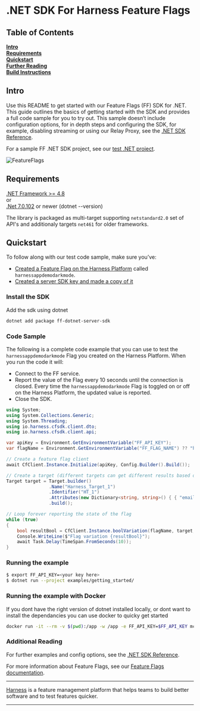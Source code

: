 .NET SDK For Harness Feature Flags
========================

## Table of Contents
**[Intro](#Intro)**<br>
**[Requirements](#Requirements)**<br>
**[Quickstart](#Quickstart)**<br>
**[Further Reading](docs/further_reading.md)**<br>
**[Build Instructions](docs/build.md)**<br>


## Intro
Use this README to get started with our Feature Flags (FF) SDK for .NET. This guide outlines the basics of getting started with the SDK and provides a full code sample for you to try out.
This sample doesn’t include configuration options, for in depth steps and configuring the SDK, for example, disabling streaming or using our Relay Proxy, see the  [.NET SDK Reference](https://ngdocs.harness.io/article/c86rasy39v-net-sdk-reference).

For a sample FF .NET SDK project, see our [test .NET project](examples/getting_started/).

![FeatureFlags](https://github.com/harness/ff-python-server-sdk/raw/main/docs/images/ff-gui.png)

## Requirements
[.NET Framework >= 4.8](https://dotnet.microsoft.com/en-us/download/dotnet-framework/net48)<br>
or<br>
[.Net 7.0.102](https://docs.microsoft.com/en-us/nuget/quickstart/install-and-use-a-package-using-the-dotnet-cli) or newer (dotnet --version)

The library is packaged as multi-target supporting `netstandard2.0` set of API's and additionaly targets `net461` for older frameworks.


## Quickstart
To follow along with our test code sample, make sure you’ve:

- [Created a Feature Flag on the Harness Platform](https://ngdocs.harness.io/article/1j7pdkqh7j-create-a-feature-flag) called `harnessappdemodarkmode`.
- [Created a server SDK key and made a copy of it](https://ngdocs.harness.io/article/1j7pdkqh7j-create-a-feature-flag#step_3_create_an_sdk_key)



### Install the SDK
Add the sdk using dotnet
```bash
dotnet add package ff-dotnet-server-sdk
```

### Code Sample
The following is a complete code example that you can use to test the `harnessappdemodarkmode` Flag you created on the Harness Platform. When you run the code it will:
- Connect to the FF service.
- Report the value of the Flag every 10 seconds until the connection is closed. Every time the `harnessappdemodarkmode` Flag is toggled on or off on the Harness Platform, the updated value is reported.
- Close the SDK.


```c#
using System;
using System.Collections.Generic;
using System.Threading;
using io.harness.cfsdk.client.dto;
using io.harness.cfsdk.client.api;

var apiKey = Environment.GetEnvironmentVariable("FF_API_KEY");
var flagName = Environment.GetEnvironmentVariable("FF_FLAG_NAME") ?? "harnessappdemodarkmode";

// Create a feature flag client
await CfClient.Instance.Initialize(apiKey, Config.Builder().Build());

// Create a target (different targets can get different results based on rules)
Target target = Target.builder()
                .Name("Harness_Target_1")
                .Identifier("HT_1")
                .Attributes(new Dictionary<string, string>() { { "email", "demo@harness.io" } })
                .build();

// Loop forever reporting the state of the flag
while (true)
{
    bool resultBool = CfClient.Instance.boolVariation(flagName, target, false);
    Console.WriteLine($"Flag variation {resultBool}");
    await Task.Delay(TimeSpan.FromSeconds(10));
}
```

### Running the example

```bash
$ export FF_API_KEY=<your key here>
$ dotnet run --project examples/getting_started/
```

### Running the example with Docker
If you dont have the right version of dotnet installed locally, or dont want to install the dependancies you can
use docker to quicky get started

```bash
docker run -it --rm -v $(pwd):/app -w /app -e FF_API_KEY=$FF_API_KEY mcr.microsoft.com/dotnet/sdk:7.0 dotnet run --project examples/getting_started/
```

### Additional Reading


For further examples and config options, see the [.NET SDK Reference](https://ngdocs.harness.io/article/c86rasy39v-net-sdk-reference#).

For more information about Feature Flags, see our [Feature Flags documentation](https://ngdocs.harness.io/article/0a2u2ppp8s-getting-started-with-feature-flags).


-------------------------
[Harness](https://www.harness.io/) is a feature management platform that helps teams to build better software and to
test features quicker.

-------------------------
